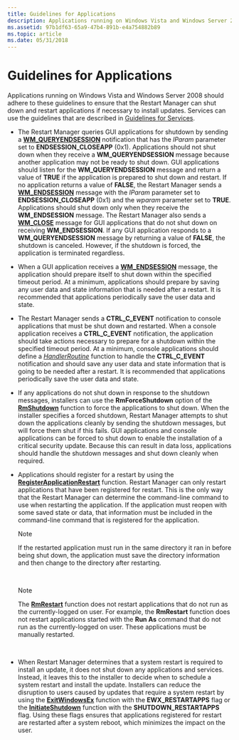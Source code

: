```yaml
---
title: Guidelines for Applications
description: Applications running on Windows Vista and Windows Server 2008 should adhere to these guidelines to ensure that the Restart Manager can shut down and restart applications if necessary to install updates.
ms.assetid: 97b1df63-65a9-47b4-891b-e4a754882b89
ms.topic: article
ms.date: 05/31/2018
---
```


# Guidelines for Applications

Applications running on Windows Vista and Windows Server 2008 should adhere to these guidelines to ensure that the Restart Manager can shut down and restart applications if necessary to install updates. Services can use the guidelines that are described in [Guidelines for Services](guidelines-for-services.md).

-   The Restart Manager queries GUI applications for shutdown by sending a [**WM\_QUERYENDSESSION**](https://docs.microsoft.com/windows/desktop/Shutdown/wm-queryendsession) notification that has the *lParam* parameter set to **ENDSESSION\_CLOSEAPP** (0x1). Applications should not shut down when they receive a **WM\_QUERYENDSESSION** message because another application may not be ready to shut down. GUI applications should listen for the **WM\_QUERYENDSESSION** message and return a value of **TRUE** if the application is prepared to shut down and restart. If no application returns a value of **FALSE**, the Restart Manager sends a [**WM\_ENDSESSION**](https://docs.microsoft.com/windows/desktop/Shutdown/wm-endsession) message with the *lParam* parameter set to **ENDSESSION\_CLOSEAPP** (0x1) and the *wparam* parameter set to **TRUE**. Applications should shut down only when they receive the **WM\_ENDSESSION** message. The Restart Manager also sends a [**WM\_CLOSE**](https://msdn.microsoft.com/library/ms632617(v=VS.85).aspx) message for GUI applications that do not shut down on receiving **WM\_ENDSESSION**. If any GUI application responds to a **WM\_QUERYENDSESSION** message by returning a value of **FALSE**, the shutdown is canceled. However, if the shutdown is forced, the application is terminated regardless.
-   When a GUI application receives a [**WM\_ENDSESSION**](https://docs.microsoft.com/windows/desktop/Shutdown/wm-endsession) message, the application should prepare itself to shut down within the specified timeout period. At a minimum, applications should prepare by saving any user data and state information that is needed after a restart. It is recommended that applications periodically save the user data and state.
-   The Restart Manager sends a **CTRL\_C\_EVENT** notification to console applications that must be shut down and restarted. When a console application receives a **CTRL\_C\_EVENT** notification, the application should take actions necessary to prepare for a shutdown within the specified timeout period. At a minimum, console applications should define a [*HandlerRoutine*](https://docs.microsoft.com/windows/console/handlerroutine) function to handle the **CTRL\_C\_EVENT** notification and should save any user data and state information that is going to be needed after a restart. It is recommended that applications periodically save the user data and state.
-   If any applications do not shut down in response to the shutdown messages, installers can use the **RmForceShutdown** option of the [**RmShutdown**](/windows/desktop/api/RestartManager/nf-restartmanager-rmshutdown) function to force the applications to shut down. When the installer specifies a forced shutdown, Restart Manager attempts to shut down the applications cleanly by sending the shutdown messages, but will force them shut if this fails. GUI applications and console applications can be forced to shut down to enable the installation of a critical security update. Because this can result in data loss, applications should handle the shutdown messages and shut down cleanly when required.
-   Applications should register for a restart by using the [**RegisterApplicationRestart**](https://docs.microsoft.com/windows/desktop/api/winbase/nf-winbase-registerapplicationrestart) function. Restart Manager can only restart applications that have been registered for restart. This is the only way that the Restart Manager can determine the command-line command to use when restarting the application. If the application must reopen with some saved state or data, that information must be included in the command-line command that is registered for the application.
    > [!Note]  
    > If the restarted application must run in the same directory it ran in before being shut down, the application must save the directory information and then change to the directory after restarting.

     

    > [!Note]  
    > The [**RmRestart**](/windows/desktop/api/RestartManager/nf-restartmanager-rmrestart) function does not restart applications that do not run as the currently-logged on user. For example, the **RmRestart** function does not restart applications started with the **Run As** command that do not run as the currently-logged on user. These applications must be manually restarted.

     

-   When Restart Manager determines that a system restart is required to install an update, it does not shut down any applications and services. Instead, it leaves this to the installer to decide when to schedule a system restart and install the update. Installers can reduce the disruption to users caused by updates that require a system restart by using the [**ExitWindowsEx**](https://docs.microsoft.com/windows/desktop/api/winuser/nf-winuser-exitwindowsex) function with the **EWX\_RESTARTAPPS** flag or the [**InitiateShutdown**](https://docs.microsoft.com/windows/desktop/api/winreg/nf-winreg-initiateshutdowna) function with the **SHUTDOWN\_RESTARTAPPS** flag. Using these flags ensures that applications registered for restart are restarted after a system reboot, which minimizes the impact on the user.

 

 




